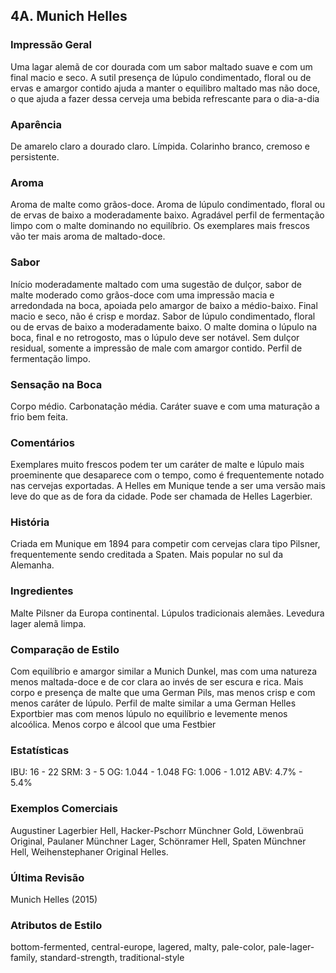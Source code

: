 ## 4A. Munich Helles

### Impressão Geral

Uma lagar alemã de cor dourada com um sabor maltado suave e com um final macio e seco. A sutil presença de lúpulo condimentado, floral ou de ervas e amargor contido ajuda a manter o equilibro maltado mas não doce, o que ajuda a fazer dessa cerveja uma bebida refrescante para o dia-a-dia

### Aparência

De amarelo claro a dourado claro. Límpida. Colarinho branco, cremoso e persistente.

### Aroma

Aroma de malte como grãos-doce. Aroma de lúpulo condimentado, floral ou de ervas de baixo a moderadamente baixo. Agradável perfil de fermentação limpo com o malte dominando no equilíbrio. Os exemplares mais frescos vão ter mais aroma de maltado-doce.

### Sabor

Início moderadamente maltado com uma sugestão de dulçor, sabor de malte moderado como grãos-doce com uma impressão macia e arredondada na boca, apoiada pelo amargor de baixo a médio-baixo. Final macio e seco, não é crisp e mordaz. Sabor de lúpulo condimentado, floral ou de ervas de baixo a moderadamente baixo. O malte domina o lúpulo na boca, final e no retrogosto, mas o lúpulo deve ser notável. Sem dulçor residual, somente a impressão de male com amargor contido. Perfil de fermentação limpo.

### Sensação na Boca

Corpo médio. Carbonatação média. Caráter suave e com uma maturação a frio bem feita.

### Comentários

Exemplares muito frescos podem ter um caráter de malte e lúpulo mais proeminente que desaparece com o tempo, como é frequentemente notado nas cervejas exportadas. A Helles em Munique tende a ser uma versão mais leve do que as de fora da cidade. Pode ser chamada de Helles Lagerbier.

### História

Criada em Munique em 1894 para competir com cervejas clara tipo Pilsner, frequentemente sendo creditada a Spaten. Mais popular no sul da Alemanha.

### Ingredientes

Malte Pilsner da Europa continental. Lúpulos tradicionais alemães. Levedura lager alemã limpa.

### Comparação de Estilo

Com equilíbrio e amargor similar a Munich Dunkel, mas com uma natureza menos maltada-doce e de cor clara ao invés de ser escura e rica. Mais corpo e presença de malte que uma German Pils, mas menos crisp e com menos caráter de lúpulo. Perfil de malte similar a uma German Helles Exportbier mas com menos lúpulo no equilíbrio e levemente menos alcoólica. Menos corpo e álcool que uma Festbier

### Estatísticas

IBU: 16 - 22
SRM: 3 - 5
OG: 1.044 - 1.048
FG: 1.006 - 1.012
ABV: 4.7% - 5.4%

### Exemplos Comerciais

Augustiner Lagerbier Hell, Hacker-Pschorr Münchner Gold, Löwenbraü Original, Paulaner Münchner Lager, Schönramer Hell, Spaten Münchner Hell, Weihenstephaner Original Helles.

### Última Revisão

Munich Helles (2015)

### Atributos de Estilo

bottom-fermented, central-europe, lagered, malty, pale-color, pale-lager-family, standard-strength, traditional-style